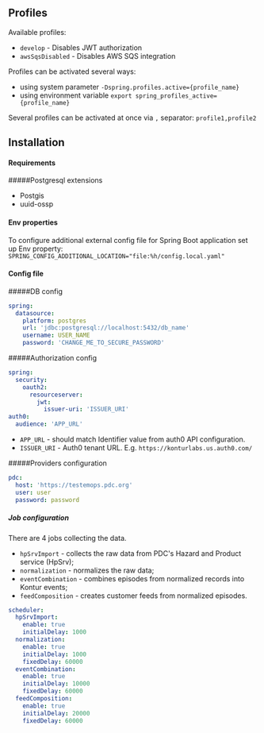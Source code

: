 ## Profiles

Available profiles:
- `develop` - Disables JWT authorization
- `awsSqsDisabled` - Disables AWS SQS integration

Profiles can be activated several ways:
- using system parameter `-Dspring.profiles.active={profile_name}`
- using environment variable `export spring_profiles_active={profile_name}`

Several profiles can be activated at once via `,` separator: `profile1,profile2`

## Installation

#### Requirements
#####Postgresql extensions 
 - Postgis
 - uuid-ossp
 
#### Env properties

To configure additional external config file for Spring Boot application set up Env property: 
`SPRING_CONFIG_ADDITIONAL_LOCATION="file:%h/config.local.yaml"`

#### Config file

#####DB config

```yaml
spring:
  datasource:
    platform: postgres
    url: 'jdbc:postgresql://localhost:5432/db_name'
    username: USER_NAME
    password: 'CHANGE_ME_TO_SECURE_PASSWORD'
```

#####Authorization config

```yaml
spring:
  security:
    oauth2:
      resourceserver:
        jwt:
          issuer-uri: 'ISSUER_URI'
auth0:
  audience: 'APP_URL'
```
 - `APP_URL` - should match Identifier value from auth0 API configuration.
 - `ISSUER_URI` -  Auth0 tenant URL. E.g. `https://konturlabs.us.auth0.com/`

#####Providers configuration

```yaml
pdc:
  host: 'https://testemops.pdc.org'
  user: user
  password: password
```

##### Job configuration

There are 4 jobs collecting the data.
- `hpSrvImport` - collects the raw data from PDC's Hazard and Product service (HpSrv); 
- `normalization` - normalizes the raw data;
- `eventCombination` - combines episodes from normalized records into Kontur events;
- `feedComposition` - creates customer feeds from normalized episodes.

```yaml
scheduler:
  hpSrvImport:
    enable: true
    initialDelay: 1000
  normalization:
    enable: true
    initialDelay: 1000
    fixedDelay: 60000
  eventCombination:
    enable: true
    initialDelay: 10000
    fixedDelay: 60000
  feedComposition:
    enable: true
    initialDelay: 20000
    fixedDelay: 60000
```

